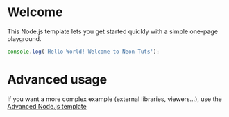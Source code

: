 # Welcome

This Node.js template lets you get started quickly with a simple one-page playground.

```javascript runnable
console.log('Hello World! Welcome to Neon Tuts');
```

# Advanced usage

If you want a more complex example (external libraries, viewers...), use the [Advanced Node.js template](https://tech.io/select-repo/442)
